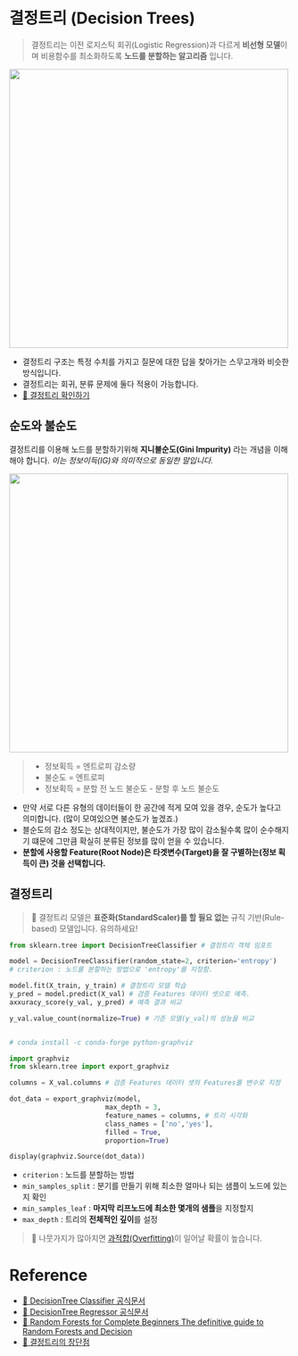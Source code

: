 # 결정트리 (Decision Trees)

> 결정트리는 이전 로지스틱 회귀(Logistic Regression)과 다르게 **비선형 모델**이며 비용함수를 최소화하도록 **노드를 분할하는 알고리즘** 입니다.

<img src="https://user-images.githubusercontent.com/55238671/214507276-693775b6-0556-43e5-af82-f6a55bacf9e1.jpg" width=500>


- 결정트리 구조는 특정 수치를 가지고 질문에 대한 답을 찾아가는 스무고개와 비슷한 방식입니다. 
- 결정트리는 회귀, 분류 문제에 둘다 적용이 가능합니다.
- [🔗 결정트리 확인하기](http://www.r2d3.us/visual-intro-to-machine-learning-part-1/)

## 순도와 불순도
결정트리를 이용해 노드를 분할하기위해 **지니불순도(Gini Impurity)** 라는 개념을 이해해야 합니다. _이는 정보이득(IG)와 의미적으로 동일한 말입니다._

<img src="https://user-images.githubusercontent.com/55238671/214506838-30cd10e2-c6e3-4032-ba8c-be8f258957a2.png" width=500>

> - 정보획득 = 엔트로피 감소량
> - 불순도 = 엔트로피
> - 정보획득 = 분할 전 노드 불순도 - 분할 후 노드 불순도

- 만약 서로 다른 유형의 데이터들이 한 공간에 적게 모여 있을 경우, 순도가 높다고 의미합니다. (많이 모여있으면 불순도가 높겠죠.)
- 블순도의 감소 정도는 상대적이지만, 불순도가 가장 많이 감소될수록 많이 순수해지기 떄문에 그만큼 확실히 분류된 정보를 많이 얻을 수 있습니다.
- **분할에 사용할 Feature(Root Node)은 타겟변수(Target)을 잘 구별하는(정보 획득이 큰) 것을 선택합니다.**


## 결정트리 

> 📌 결정트리 모델은 **표준화(StandardScaler)를 할 필요 없는** 규직 기반(Rule-based) 모델입니다. 유의하세요!

```py
from sklearn.tree import DecisionTreeClassifier # 결정트리 객체 임포트

model = DecisionTreeClassifier(random_state=2, criterion='entropy')
# criterion : 노드를 분할하는 방법으로 'entropy'를 지정함.

model.fit(X_train, y_train) # 결정트리 모델 학습
y_pred = model.predict(X_val) # 검증 Features 데이터 셋으로 예측.
axxuracy_score(y_val, y_pred) # 예측 결과 비교

y_val.value_count(normalize=True) # 기준 모델(y_val)의 성능을 비교


# conda install -c conda-forge python-graphviz 

import graphviz
from sklearn.tree import export_graphviz

columns = X_val.columns # 검증 Features 데이터 셋의 Features를 변수로 지정

dot_data = export_graphviz(model,
                        max_depth = 3,
                        feature_names = columns, # 트리 시각화
                        class_names = ['no','yes'],
                        filled = True,
                        proportion=True)

display(graphviz.Source(dot_data))

```
- `criterion` : 노드를 분할하는 방법
- `min_samples_split` : 분기를 만들기 위해 최소한 얼마나 되는 샘플이 노드에 있는지 확인
- `min_samples_leaf` : **마지막 리프노드에 최소한 몇개의 샘플**을 지정할지
- `max_depth` : 트리의 **전체적인 깊이**를 설정


> 📌 나뭇가지가 많아지면 [과적합(Overfitting)](https://github.com/dustin-kang/dataStudy/blob/main/ML/lesson/007_모델_평가와_모델_개선.md#과대적합overfitting)이 일어날 확률이 높습니다.

# Reference
- [🔗 DecisionTree Classifier 공식문서](https://scikit-learn.org/stable/modules/generated/sklearn.tree.DecisionTreeClassifier.html#sklearn.tree.DecisionTreeClassifier)
- [🔗 DecisionTree Regressor 공식문서](https://scikit-learn.org/stable/modules/generated/sklearn.tree.DecisionTreeRegressor.html)
- [🔗 Random Forests for Complete Beginners The definitive guide to Random Forests and Decision ](https://victorzhou.com/blog/intro-to-random-forests/)
- [🔗 결정트리의 장단점](https://christophm.github.io/interpretable-ml-book/tree.html#advantages-2)

